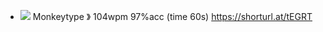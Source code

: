 - ![](https://www.google.com/s2/favicons?domain=monkeytype.com) Monkeytype 》 104wpm 97%acc (time 60s) https://shorturl.at/tEGRT
